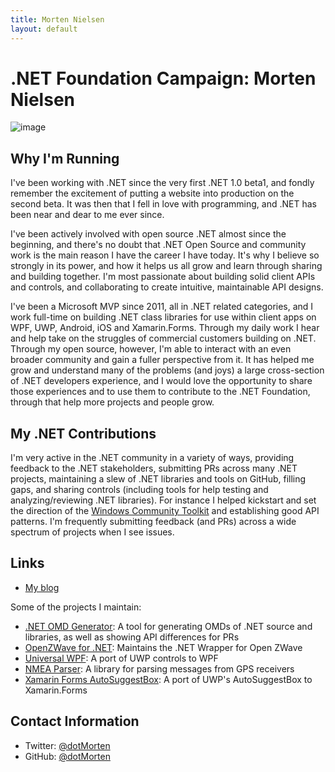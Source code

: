 ```yaml
---
title: Morten Nielsen
layout: default
---
```


# .NET Foundation Campaign: Morten Nielsen
![image](https://user-images.githubusercontent.com/1378165/53655225-71e6d600-3c04-11e9-89b9-69ce1261e53b.png)

## Why I'm Running
I've been working with .NET since the very first .NET 1.0 beta1, and fondly remember the excitement of putting a website into production on the second beta. It was then that I fell in love with programming, and .NET has been near and dear to me ever since. 

I've been actively involved with open source .NET almost since the beginning, and there's no doubt that .NET Open Source and community work is the main reason I have the career I have today. It's why I believe so strongly in its power, and how it helps us all grow and learn through sharing and building together. I'm most passionate about building solid client APIs and controls, and collaborating to create intuitive, maintainable API designs.

I've been a Microsoft MVP since 2011, all in .NET related categories, and I work full-time on building .NET class libraries for use within client apps on WPF, UWP, Android, iOS and Xamarin.Forms. Through my daily work I hear and help take on the struggles of commercial customers building on .NET. Through my open source, however, I'm able to interact with an even broader community and gain a fuller perspective from it. It has helped me grow and understand many of the problems (and joys) a large cross-section of .NET developers experience, and I would love the opportunity to share those experiences and to use them to contribute to the .NET Foundation, through that help more projects and people grow.

## My .NET Contributions
I'm very active in the .NET community in a variety of ways, providing feedback to the .NET stakeholders, submitting PRs across many .NET projects, maintaining a slew of .NET libraries and tools on GitHub, filling gaps, and sharing controls (including tools for help testing and analyzing/reviewing .NET libraries). For instance I helped kickstart and set the direction of the [Windows Community Toolkit](https://github.com/windows-toolkit/WindowsCommunityToolkit) and establishing good API patterns. I'm frequently submitting feedback (and PRs) across a wide spectrum of projects when I see issues.


## Links
* [My blog](https://sharpgis.net)

Some of the projects I maintain:
- [.NET OMD Generator](https://github.com/dotMorten/DotNetOMDGenerator): A tool for generating OMDs of .NET source and libraries, as well as showing API differences for PRs
- [OpenZWave for .NET](https://github.com/dotMorten/UniversalWPF): Maintains the .NET Wrapper for Open ZWave
- [Universal WPF](https://github.com/dotMorten/UniversalWPF): A port of UWP controls to WPF
- [NMEA Parser](https://github.com/dotMorten/NmeaParser): A library for parsing messages from GPS receivers
- [Xamarin Forms AutoSuggestBox](https://github.com/dotMorten/XamarinFormsControls/tree/master/AutoSuggestBox): A port of UWP's AutoSuggestBox to Xamarin.Forms


## Contact Information
* Twitter: [@dotMorten](https://twitter.com/dotMorten)
* GitHub: [@dotMorten](https://github.com/dotMorten)
